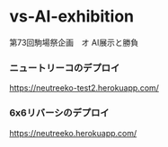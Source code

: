 # vs-AI-exhibition
第73回駒場祭企画　オ AI展示と勝負
### ニュートリーコのデプロイ
<https://neutreeko-test2.herokuapp.com/>
### 6x6リバーシのデプロイ
<https://neutreeko.herokuapp.com/>
